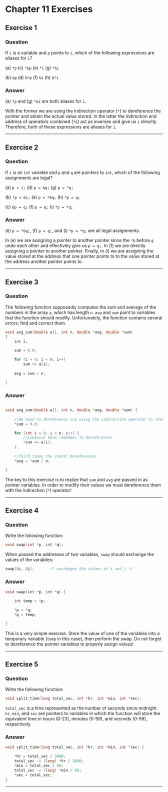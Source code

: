 # Chapter 11 Exercises #

## Exercise 1 ##

### **Question** ##

If `i` is a variable and `p` points to `i`, which of the following expressions are aliases for `i`?

(a) `*p`	(c) `*&p`	(e) `*i`	(g) `*&i`

(b) `&p`	(d) `&*p`	(f) `&i`	(h) `&*i`

### **Answer**  ###

(a) `*p` and (g) `*&i` are both aliases for `i`. 

With the former we are using the indirection operator (`*`) to dereference the pointer and obtain the actual value stored. In the latter the indirection and address of operators combined (`*&`) act as inverses and give us `i` directly. Therefore, both of these expressions are aliases for `i`.

---

## Exercise 2 ##

### **Question** ##

If `i` is an `int` variable and `p` and `q` are pointers to `int`, which of the following assignments are legal?

(a) `p = i;`	(d) `p = &q;`	(g) `p = *q;`

(b) `*p = &i;`	(e) `p = *&q;`	(h) `*p = q;` 

(c) `&p = q;`	(f) `p = q;`	(i) `*p = *q;`

### **Answer**  ###

(e) `p = *&q;`, (f) `p = q;`, and (i) `*p = *q;` are all legal assignments.

In (e) we are assigning a pointer to another pointer since the `*&` before `q` undo each other and effectively give us `p = q;`. In (f) we are directly assigning a pointer to another pointer. Finally, in (i) we are assigning the value stored at the address that one pointer points to to the value stored at the address another pointer points to.

---

## Exercise 3 ##

### **Question** ##

The following function supposedly computes the sum and average of the numbers in the array `a`, which has length `n`. `avg` and `sum` point to variables that the function should modify. Unfortunately, the function contains several errors; find and correct them.

```C
void avg_sum(double a[], int n, double *avg, double *sum)
{
	int i;

	sum = 0.0;

	for (i = 0; i < n; i++)
		sum += a[i];
	
	avg = sum / n;

}
```

### **Answer**  ###

```C

void avg_sum(double a[], int n, double *avg, double *sum) {
	
	//We need to dereference sum using the indirection operator to change its value.
	*sum = 0.0;

	for (int i = 0; i < n; i++) {
		//Likewise here remember to dereference!
		*sum += a[i];
	}
	
	//Third times the charm! Dereference!
	*avg = *sum / n;

}
```

The key to this exercise is to realize that `sum` and `avg` are passed in as pointer variables. In order to modify their values we must dereference them with the indirection (`*`) operator!


---

## Exercise 4 ##

### **Question** ##

Write the following function:

```C
void swap(int *p, int *q);
```

When passed the addresses of two variables, `swap` should exchange the values of the variables:

```C
swap(&i, &j);		/* exchanges the values of i and j */
```

### **Answer**  ###

```C
void swap(int *p, int *q) {

	int temp = *p;

	*p = *q;
	*q = temp;

}
```

This is a very simple exercise. Store the value of one of the variables into a temporary variable (`temp` in this case), then perform the swap. Do not forget to dereference the pointer variables to properly assign values!

---

## Exercise 5 ##

### **Question** ##

Write the following function:

```C
void split_time(long total_sec, int *hr, int *min, int *sec);
```

`total_sec` is a time represented as the number of seconds since midnight. `hr`, `min`, and `sec` are pointers to variables in which the function will store the equivalent time in hours (0-23), minutes (0-59), and seconds (0-59), respectively.

### **Answer**  ###

```C
void split_time(long total_sec, int *hr, int *min, int *sec) {

	*hr = total_sec / 3600;
	total_sec -= (long) *hr / 3600;
	*min = total_sec / 60;
	total_sec -= (long) *min / 60;
	*sec = total_sec;
}
```

---
